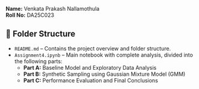 **Name:** Venkata Prakash Nallamothula  
**Roll No:** DA25C023  

## 📁 Folder Structure

- `README.md` – Contains the project overview and folder structure.
- `Assignment4.ipynb` – Main notebook with complete analysis, divided into the following parts:
  - **Part A:** Baseline Model and Exploratory Data Analysis  
  - **Part B:** Synthetic Sampling using Gaussian Mixture Model (GMM)  
  - **Part C:** Performance Evaluation and Final Conclusions
